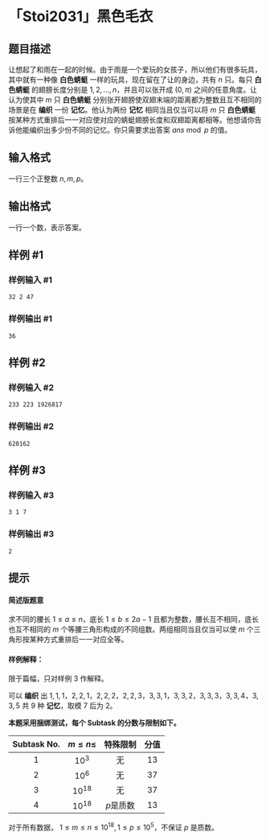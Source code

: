 # 「Stoi2031」黑色毛衣

## 题目描述

让想起了和雨在一起的时候。由于雨是一个爱玩的女孩子，所以他们有很多玩具，其中就有一种像 **白色蜻蜓** 一样的玩具，现在留在了让的身边，共有 $n$ 只。每只 **白色蜻蜓** 的翅膀长度分别是 $1,2,\dots,n$，并且可以张开成 $(0,\pi)$ 之间的任意角度。让认为使其中 $m$ 只 **白色蜻蜓** 分别张开翅膀使双翅末端的距离都为整数且互不相同的场景是在 **编织** 一份 **记忆**。他认为两份 **记忆** 相同当且仅当可以将 $m$ 只 **白色蜻蜓** 按某种方式重排后一一对应使对应的蜻蜓翅膀长度和双翅距离都相等。他想请你告诉他能编织出多少份不同的记忆。你只需要求出答案 $ans\bmod{p}$ 的值。

## 输入格式

一行三个正整数 $n,m,p$。

## 输出格式

一行一个数，表示答案。

## 样例 #1

### 样例输入 #1
```
32 2 47
```

### 样例输出 #1

```
36
```

## 样例 #2

### 样例输入 #2
```
233 223 1926817
```

### 样例输出 #2

```
620162
```

## 样例 #3

### 样例输入 #3
```
3 1 7
```

### 样例输出 #3

```
2
```

## 提示

#### 简述版题意

求不同的腰长 $1 \le a \le n$，底长 $1 \le b \le 2a-1$ 且都为整数，腰长互不相同，底长也互不相同的 $m$ 个等腰三角形构成的不同组数。两组相同当且仅当可以使 $m$ 个三角形按某种方式重排后一一对应全等。

#### 样例解释：

限于篇幅，只对样例 $3$ 作解释。

可以 **编织** 出 $1,1,1$，$2,2,1$，$2,2,2$，$2,2,3$，$3,3,1$，$3,3,2$，$3,3,3$，$3,3,4$，$3,3,5$ 共 $9$ 种 **记忆**，取模 $7$ 后为 $2$。

**本题采用捆绑测试，每个 Subtask 的分数与限制如下。**

| Subtask No. | $m \le n \le$ | 特殊限制 | 分值 |
| :-----------: | :-----------: | :-----------: | :-----------: |
| $1$ | $10^3$ | 无 | $13$ |
| $2$ | $10^6$ | 无 | $37$ |
| $3$ | $10^{18}$ | 无 | $37$ |
| $4$ | $10^{18}$ | $p$是质数 | $13$ |

对于所有数据， $1 \le m \le n \le 10^{18},1 \le p \le 10^5$，不保证 $p$ 是质数。
